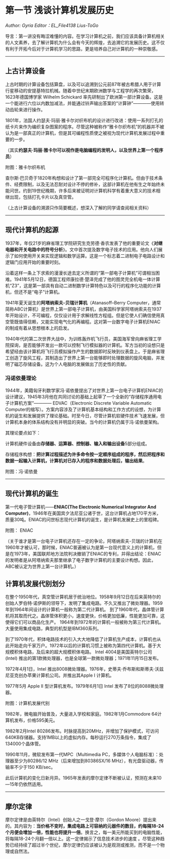 # 第一节 浅谈计算机发展历史

*Author: Gyria*
*Editor：EL_File4138 Lius-ToGo*

导言：第一讲没有晦涩难懂的内容。在学习计算机之前，我们应该具备计算机相关的人文素养，去了解计算机为什么会有今天的辉煌，去追溯它的发展历史。这不仅有利于开拓今后对于计算机学习的思路，更是培养自己对计算机的一种崇敬感。

*****

## 上古计算设备

上古时期的计算设备包括算盘，以及可以追溯到公元前87年被古希腊人用于计算行星移动的安提基特拉机械。随着中世纪末期欧洲数学与工程学的再次繁荣，1623年德国博学家 Wilhelm Schickard 率先研制出了欧洲第一部计算设备。这是一个能进行六位以内数加减法，并能通过铃声输出答案的“计算钟”————使用转动齿轮来进行操作。

1801年，法国人约瑟夫·玛丽·雅卡尔对织布机的设计进行改进：使用一系列打孔的纸卡片来作为编织复杂图案的程序。尽管这种被称作“雅卡尔织布机”的机器并不被认为是一部真正的计算机，但是其可编程性质使之被视为现代计算机发展过程中重要的一步。

（其实**约瑟夫·玛丽·雅卡尔可以视作是电脑编程的发明人，以及世界上第一个程序员**）

附图：雅卡尔织布机

查尔斯·巴贝奇于1820年构想和设计了第一部完全可程序化计算机。但由于技术条件、经费限制，以及无法忍耐对设计不停的修补，这部计算机在他有生之年始终未能问世。约到19世纪晚期，许多后来被证明对计算机科学有着重大意义的技术相继出现，包括打孔卡片以及真空管。

（上古计算设备的溯源只作简要概述，想深入了解的同学请查阅相关资料）

*****

## 现代计算机的起源

1937年，年仅21岁的麻省理工学院研究生克劳德·香农发表了他的重要论文《**对继电器和开关电路中的符号分析**》。文中首次提及数字电子技术的应用。他向人们展示了如何使用开关来实现逻辑和数学运算。这是一个标志着二进制电子电路设计和逻辑门应用开始的重要时刻。

沿着这样一条上下求索的漫漫长途去定义所谓的“第一部电子计算机”可谓相当困难。1941年5月12日，德国工程师康拉德·楚泽完成了他的图灵完全机电一体计算机“Z3”，这是第一部具有自动二进制数学计算特色以及可行的程序化功能的计算机，但还不是“电子”计算机。

1941年夏天诞生的**阿塔纳索夫-贝瑞计算机**（Atanasoff–Berry Computer，通常简称ABC计算机）是世界上第一部电子计算机，由美国科学家阿塔纳索夫在1937年开始设计，不可编程，仅仅设计用于求解线性方程组。但是它使人们确信使用真空管既值得信赖，又能实现电气化的再编程。这对第一台数字电子计算机ENIAC的制成有着从思想根本上的启发。

1940年代的第二次世界大战中，为训练轰炸机飞行员，美国海军曾向麻省理工学院探询，是否能够开发出一款可以控制飞行模拟器的计算机。军方当初的设想只是希望经由该计算机将飞行员模拟操作产生的数据即时反映到仪表盘上。于是麻省理工创造了旋风工程，其制造出了世界上第一台能够即时处理数据的旋风电脑，并发明了磁芯存储设备。这为个人电脑的发展做出了历史性的贡献。

### 冯诺依曼理论

1944年，美籍匈牙利数学家冯·诺依曼提出了对世界上第一台电子计算机ENIAC的设计建议，1945年3月他在共同讨论的基础上起草了一个全新的“存储程序通用电子计算机方案”———— EDVAC（Electronic Discrete Variable Automatic Computer的缩写）。方案内容涉及了计算机基本结构和工作方式的设想，为计算机的诞生和发展提供了理论基础。时至今日，尽管计算机软硬件技术飞速发展，但计算机本身的体系结构没有并明显的突破。当今的计算机仍属于冯·诺依曼架构。

其理论要点如下：

计算机硬件设备由**存储器、运算器、控制器、输入和输出设备**5部分组成。

存储程序构想：**把计算过程描述为许多命令按一定顺序组成的程序，然后把程序和数据一起输入计算机，计算机对已存入的程序和数据处理后，输出结果**。

附图：冯·诺依曼

*****

## 现代计算机的诞生

第一代电子管计算机——**ENIAC(The Electronic Numerical Integrator And Computer)**，1946年在美国宾夕法尼亚公诸于世，这台计算机占地170平方米，质量30吨。ENIAC的问世标志现代计算机的诞生，是计算机发展史上的里程碑。

附图： ENIAC

（关于谁才是第一台电子计算机还存在一定的争论，阿塔纳索夫-贝瑞的计算机在1960年才被认可，那时候，ENIAC普遍被认为是第一台现代意义上的计算机，但是在1973年，美国联邦地方法院判决撤销了ENIAC的专利，并得出结论：ENIAC的发明者是从阿塔纳索夫那里继承了电子数字计算机的主要设计构想。因此，ABC被认定为世界上第一台计算机。）

## 计算机发展代别划分

在整个1950年代，真空管计算机居于统治地位。1958年9月12日在后来英特尔的创始人罗伯特·诺伊斯的领导下，发明了集成电路。不久又推出了微处理器。1959年到1964年间设计的计算机一般称为第二代计算机。
到了1960年代，晶体管计算机将其取而代之。晶体管体积更小，速度更快，价格更加低廉，性能更加可靠，这使得它们可以商品化生产。 1964年到1972年的计算机一般被称为第三代计算机。大量使用集成电路，典型的机型是IBM360系列。

到了1970年代，积体电路技术的引入大大地降低了计算机生产成本，计算机也从此开始走向千家万户。1972年以后的计算机习惯上被称为第四代计算机。基于大规模积体电路，及后来的超大规模积体电路。
Intel 4004是美国英特尔公司 (Intel) 推出的第1款微处理器，也是全球第一款微处理器；1971年11月15日发布。

1972年4月1日，Intel 推出8008微处理器。1976年，史蒂夫·乔布斯和斯蒂夫·沃兹尼亚克创办苹果计算机公司。并推出其Apple I 计算机。

1977年5月 Apple II 型计算机发布。1979年6月1日 Intel 发布了8位的8088微处理器。

附图：计算机发展代别

1982年，微电脑开始普及，大量进入学校和家庭。1982年1月Commodore 64计算机发布，价格595美元。

1982年2月Intel 80286发布。时脉提高到20MHz，并增加了保护模式，可访问640KB存储器。支持1MB以上的虚拟内存。每秒运行270万条指令，集成了134000个晶体管。

1990年11月，微软发布第一代MPC（Multimedia PC，多媒体个人电脑标准）：处理器至少为80286/12 MHz（后来增加到80386SX/16 MHz），有光盘驱动器，传输率不少于150 KB/sec。

此后计算机的变化日新月异。1965年发表的摩尔定律不断被认证，预测在未来10—15年仍依然适用。

*****

## 摩尔定律

摩尔定律是由英特尔（Intel）创始人之一戈登·摩尔（Gordon Moore）提出来的。其内容为：**当价格不变时，集成电路上可容纳的元器件的数目，约每隔18-24个月便会增加一倍，性能也将提升一倍**。换言之，每一美元所能买到的电脑性能，将每隔18-24个月翻一倍以上。这一定律揭示了信息技术进步的速度 。尽管这种趋势已经持续了超过半个世纪，摩尔定律仍应该被认为是观测或推测，而不是一个物理或自然法。
